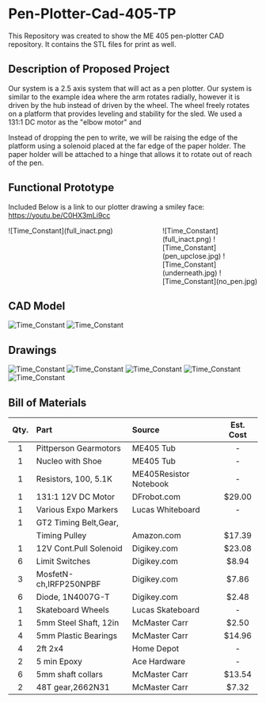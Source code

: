 # Pen-Plotter-Cad-405-TP
 This Repository was created to show the ME 405 pen-plotter CAD repository. It contains the STL files for print as well.

## **Description of Proposed Project**
Our  system is a 2.5 axis system that will act as a pen plotter. Our system is similar to the example idea where the arm rotates radially, however it is driven by the hub instead of driven by the wheel. The wheel freely rotates on a platform that provides leveling and stability for the sled. We used a 131:1 DC motor as the "elbow motor" and 

Instead of dropping the pen to write, we will be raising the edge of the platform using a solenoid placed at the far edge of the paper holder. The paper holder will be attached to a hinge that allows it to rotate out of reach of the pen. 

## **Functional Prototype**
Included Below is a link to our plotter drawing a smiley face: 
https://youtu.be/C0HX3mLi9cc
<div style="float:left;margin:0 100px 100px 0" markdown="1">
    ![Time_Constant](full_inact.png)
</div>
![Time_Constant](full_inact.png)
![Time_Constant](pen_upclose.jpg)
![Time_Constant](underneath.jpg)
![Time_Constant](no_pen.jpg)

## **CAD Model**
![Time_Constant](angled-view-sled.png)
![Time_Constant](Top-View-Sled.png)
## **Drawings**
![Time_Constant](top_down.jpg)
![Time_Constant](pen_holder.jpg)
![Time_Constant](Sled.jpg)
![Time_Constant](base.jpg)
![Time_Constant](wheel_track.jpg)

## **Bill of Materials**
| Qty. | Part                  | Source                | Est. Cost |
|:----:|:----------------------|:----------------------|:---------:|
|  1   | Pittperson Gearmotors | ME405 Tub             |     -     |
|  1   | Nucleo with Shoe      | ME405 Tub             |     -     |
|  1   | Resistors, 100, 5.1K  | ME405Resistor Notebook|     -     |
|  1   | 131:1 12V DC Motor    | DFrobot.com           |   $29.00  |
|  1   | Various Expo Markers  | Lucas Whiteboard      |     -     |
|  1   | GT2 Timing Belt,Gear, |                       |           |
|      | Timing Pulley         | Amazon.com            |   $17.39  |
|  1   | 12V Cont.Pull Solenoid| Digikey.com           |   $23.08  |
|  6   | Limit Switches        | Digikey.com           |   $8.94   |
|  3   | MosfetN-ch,IRFP250NPBF| Digikey.com           |   $7.86   |
|  6   | Diode, 1N4007G-T      | Digikey.com           |   $2.48   |
|  1   | Skateboard Wheels     | Lucas Skateboard      |     -     |
|  1   | 5mm Steel Shaft, 12in | McMaster Carr         |   $2.50   |
|  4   | 5mm Plastic Bearings  | McMaster Carr         |   $14.96  |
|  4   | 2ft 2x4               | Home Depot            |     -     |
|  2   | 5 min Epoxy           | Ace Hardware          |     -     |
|  6   | 5mm shaft collars     | McMaster Carr         |   $13.54  |
|  2   | 48T gear,2662N31      | McMaster Carr         |   $7.32   |

